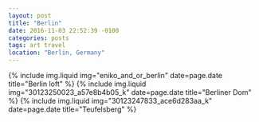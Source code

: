 ```yaml
---
layout: post
title: "Berlin"
date: 2016-11-03 22:52:39 -0100
categories: posts
tags: art travel
location: "Berlin, Germany"
---
```


{% include img.liquid img="eniko_and_or_berlin" date=page.date title="Berlin loft" %}
{% include img.liquid img="30123250023_a57e8b4b05_k" date=page.date title="Berliner Dom" %}
{% include img.liquid img="30123247833_ace6d283aa_k" date=page.date title="Teufelsberg" %}

